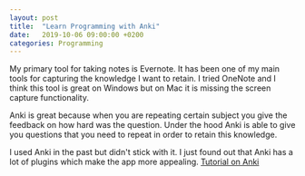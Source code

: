 ```yaml
---
layout: post
title:  "Learn Programming with Anki"
date:   2019-10-06 09:00:00 +0200
categories: Programming
---
```


My primary tool for taking notes is Evernote. It has been one of my main tools for capturing the knowledge I want to retain.
I tried OneNote and I think this tool is great on Windows but on Mac it is missing the screen capture functionality.

Anki is great because when you are repeating certain subject you give the feedback on how hard was the question. Under the hood Anki is able to give you questions that you need to repeat in order to retain this knowledge.

I used Anki in the past but didn't stick with it. I just found out that Anki has a lot of plugins which make the app more appealing. [Tutorial on Anki](https://www.youtube.com/watch?v=5urUZUWoTLo)
